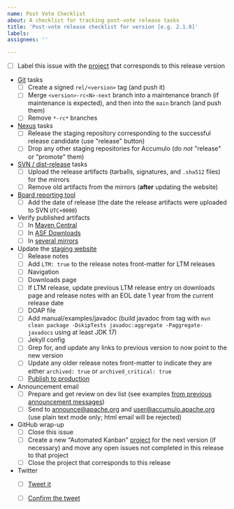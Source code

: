 ```yaml
---
name: Post Vote Checklist
about: A checklist for tracking post-vote release tasks
title: 'Post-vote release checklist for version [e.g. 2.1.0]'
labels:
assignees: ''

---
```


- [ ] Label this issue with the [project](https://github.com/apache/accumulo/projects) that corresponds to this release version
- [Git](https://github.com/apache/accumulo) tasks
  - [ ] Create a signed `rel/<version>` tag (and push it)
  - [ ] Merge `<version>-rc<N>-next` branch into a maintenance branch (if maintenance is expected),
        and then into the `main` branch (and push them)
  - [ ] Remove `*-rc*` branches
- [Nexus](https://repository.apache.org) tasks
  - [ ] Release the staging repository corresponding to the successful release candidate (use "release" button)
  - [ ] Drop any other staging repositories for Accumulo (do *not* "release" or "promote" them)
- [SVN / dist-release](https://dist.apache.org/repos/dist/release/accumulo) tasks
  - [ ] Upload the release artifacts (tarballs, signatures, and `.sha512` files) for the mirrors
  - [ ] Remove old artifacts from the mirrors (**after** updating the website)
- [Board reporting tool](https://reporter.apache.org/addrelease?accumulo)
  - [ ] Add the date of release (the date the release artifacts were uploaded to SVN `UTC+0000`)
- Verify published artifacts
  - [ ] In [Maven Central](https://repo1.maven.org/maven2/org/apache/accumulo/accumulo-core/)
  - [ ] In [ASF Downloads](https://downloads.apache.org/accumulo)
  - [ ] In [several mirrors](https://www.apache.org/dyn/closer.lua/accumulo)
- Update the [staging website](https://accumulo.staged.apache.org/)
  - [ ] Release notes
  - [ ] Add `LTM: true` to the release notes front-matter for LTM releases
  - [ ] Navigation
  - [ ] Downloads page
  - [ ] If LTM release, update previous LTM release entry on downloads page and release notes with an EOL date 1 year from the current release date
  - [ ] DOAP file
  - [ ] Add manual/examples/javadoc (build javadoc from tag with `mvn clean package -DskipTests javadoc:aggregate -Paggregate-javadocs` using at least JDK 17)
  - [ ] Jekyll config
  - [ ] Grep for, and update any links to previous version to now point to the new version
  - [ ] Update any older release notes front-matter to indicate they are either `archived: true` or `archived_critical: true`
  - [ ] [Publish to production](https://github.com/apache/accumulo-website#publishing-staging-to-production)
- Announcement email
  - [ ] Prepare and get review on dev list (see examples [from previous announcement messages](https://lists.apache.org/list.html?announce@apache.org:gte=1d:accumulo))
  - [ ] Send to announce@apache.org and user@accumulo.apache.org (use plain text mode only; html email will be rejected)
- GitHub wrap-up
  - [ ] Close this issue
  - [ ] Create a new "Automated Kanban" [project](https://github.com/apache/accumulo/projects) for the next version (if necessary) and move any open issues not completed in this release to that project
  - [ ] Close the project that corresponds to this release
- Twitter
  - [ ] [Tweet it](https://tweetdeck.twitter.com)
  - [ ] [Confirm the tweet](https://twitter.com/ApacheAccumulo)

